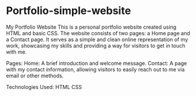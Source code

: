 # Portfolio-simple-website
My Portfolio Website
This is a personal portfolio website created using HTML and basic CSS. The website consists of two pages: a Home page and a Contact page. It serves as a simple and clean online representation of my work, showcasing my skills and providing a way for visitors to get in touch with me.

Pages:
Home: A brief introduction and welcome message.
Contact: A page with my contact information, allowing visitors to easily reach out to me via email or other methods.

Technologies Used:
HTML
CSS
